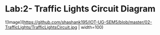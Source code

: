 # Lab:2- Traffic Lights Circuit Diagram 
![Image](https://github.com/shashank195/IOT-UG-SEM5/blob/master/02-TrafficLights/TrafficLightsCircuit.jpg | width=100)
